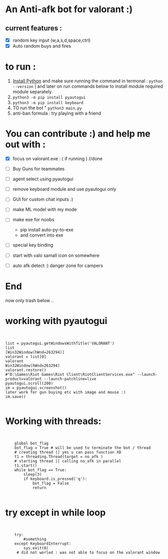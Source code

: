 # An Anti-afk bot for valorant :)

## current features :

* [X] random key input  (w,a,s,d,space,ctrl)
* [X] Auto random buys and fires

# to run :

1. [Install Python](https://apps.microsoft.com/store/detail/9P7QFQMJRFP7?hl=en-us&gl=US) and make sure running the command in termonal : 
    ```python --version```   | and later on run commands below to install module required module separately.
2. ```python3 -m pip install pyautogui```
3. ```python3 -m pip install keyboard```
4. TO run the bot " ```python3 main.py```
5. anti-ban formula : try playing with a friend

# You can contribute :) and help me out with   :

* [X] focus on valorant.exe : ( if running ) //done
* [ ] Buy Guns for teammates 


* [ ] agent select using pyautogui
* [ ] remove keyboard module and use pyautogui only
* [ ] GUI for custom chat inputs :)
* [ ] make ML model with my mode
* [ ] make exe for noobs
    * pip install auto-py-to-exe
    * and convert into exe
* [ ] special key binding
* [ ] start with valo samall icon on somewhere
* [ ] auto afk detect :) danger zone for campers

# End

now only trash below ..

# working with pyautogui
<pre lang="python"><code>

list = pyautogui.getWindowsWithTitle('VALORANT')
list
[Win32Window(hWnd=263294)]
valorant = list[0]
valorant
Win32Window(hWnd=263294)
valorant.restore()
#"D:\Games\Riot Games\Riot Client\RiotClientServices.exe" --launch-product=valorant --launch-patchline=live
pyautogui.scroll(200)
im = pyautogui.screenshot()
later work for gun buying etc with image and mouse :)
im.save()

</code></pre>

# Working with threads: 

<pre lang="python"><code>

    global bot_flag 
    bot_flag = True # will be used to terminate the bot / thread
    # creating thread || yes u can pass function XD
    t1 = threading.Thread(target = no_afk ) 
    # starting thread || calling no_afk in parallel
    t1.start()
    while bot_flag == True:
        sleep(3)
        if keyboard.is_pressed('q'):
            bot_flag = False
            return
            
</code></pre>

# try except in while loop

<pre lang="python"><code>

    try:
        #something
    except KeyboardInterrupt:
        sys.exit(0)
     # did not worled : was not able to focus on the valorant window       
</code></pre>

<!--  I did it for fun project-->
